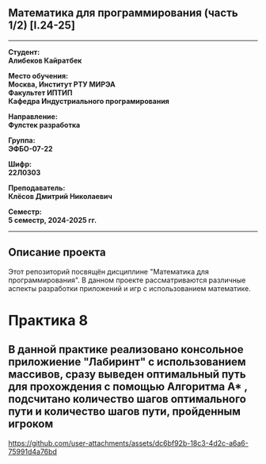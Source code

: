 ## Математика для программирования (часть 1/2) [I.24-25]
---

**Студент:**  
**Алибеков Кайратбек**  

**Место обучения:**  
**Москва, Институт РТУ МИРЭА**  
**Факультет ИПТИП**  
**Кафедра Индустриального програмирования**  

**Направление:**  
**Фулстек разработка**  

**Группа:**  
**ЭФБО-07-22**  

**Шифр:**  
**22Л0303**  

**Преподаватель:**  
**Клёсов Дмитрий Николаевич**  

**Семестр:**  
**5 семестр, 2024-2025 гг.**

---

## Описание проекта

Этот репозиторий посвящён дисциплине "Математика для программирования". В данном проекте рассматриваются различные аспекты разработки приложений и игр с использованием математике.


# Практика 8

## В данной практике реализовано консольное приложиение "Лабиринт" с использованием массивов, сразу выведен оптимальный путь для прохождения с помощью Алгоритма А* , подсчитано количество шагов оптимального пути и количество шагов пути, пройденным игроком



https://github.com/user-attachments/assets/dc6bf92b-18c3-4d2c-a6a6-75991d4a76bd

